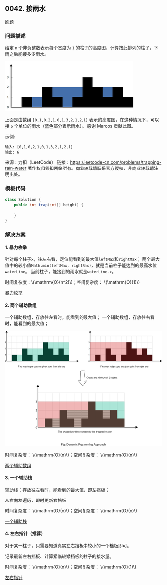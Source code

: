 <script src="https://cdn.bootcss.com/mathjax/2.7.7/MathJax.js?config=TeX-AMS-MML_HTMLorMML"></script>

## 0042. 接雨水

[刷题](qu0042/solu/Solution.java)

### 问题描述

给定 `n` 个非负整数表示每个宽度为 `1` 的柱子的高度图，计算按此排列的柱子，下雨之后能接多少雨水。

![接雨水](../../../../../../resources/leetcode/0042_rainwatertrap.png)

上面是由数组 `[0,1,0,2,1,0,1,3,2,1,2,1]` 表示的高度图，在这种情况下，可以接 `6` 个单位的雨水（蓝色部分表示雨水）。 感谢 Marcos 贡献此图。

示例:

```
输入: [0,1,0,2,1,0,1,3,2,1,2,1]
输出: 6
```

来源：力扣（LeetCode）
链接：https://leetcode-cn.com/problems/trapping-rain-water
著作权归领扣网络所有。商业转载请联系官方授权，非商业转载请注明出处。

### 模板代码

``` java
class Solution {
    public int trap(int[] height) {

    }
}
```

### 解决方案

#### 1. 暴力枚举

针对每个柱子`x`，往左右看，定位能看到的最大值`leftMax`和`rightMax`；
两个最大值中的较小值`Math.min(leftMax, rightMax)`，就是当前柱子能达到的最高水位`waterLine`。
当前柱子，能接到的雨水就是`waterLine-x`。

时间复杂度：\\(\mathrm{O}(n^2)\\)；空间复杂度： \\(\mathrm{O}(1)\\)

[暴力枚举](qu0042/solu1/Solution.java)



#### 2. 两个辅助数组

一个辅助数组，存放往左看时，能看到的最大值；
一个辅助数组，存放往右看时，能看到的最大值；

<img src="../../../../../../resources/leetcode/0042_trapping_rain_water.png" alt="两个辅助数组" style="zoom: 50%;" />

时间复杂度： \\(\mathrm{O}(n)\\)；空间复杂度： \\(\mathrm{O}(n)\\)

[两个辅助数组](qu0042/solu2/Solution.java)



#### 3. 一个辅助栈

辅助栈：存放往左看时，能看到的最大值，即左挡板；

从右向左遍历，即时更新右挡板

时间复杂度： \\(\mathrm{O}(n)\\)；空间复杂度： \\(\mathrm{O}(n)\\)

[一个辅助栈](qu0042/solu3/Solution.java)


#### 4. 左右指针（推荐）

对于某一柱子，只需要知道真实左右挡板中较小的一个档板即可。

记录最新左右挡板、计算紧临较矮档板的柱子的接水量。

时间复杂度： \\(\mathrm{O}(n)\\)；空间复杂度： \\(\mathrm{O}(1)\\)

[左右指针](qu0042/solu4/Solution.java)
